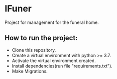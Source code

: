 # IFuner
Project for management for the funeral home.

## How to run the project:

* Clone this repository.
* Create a virtual environment with python >= 3.7.
* Activate the virtual environment created.
* Install dependencies(run file "requirements.txt").
* Make Migrations.